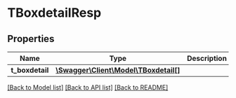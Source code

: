 # TBoxdetailResp

## Properties
Name | Type | Description | Notes
------------ | ------------- | ------------- | -------------
**t_boxdetail** | [**\Swagger\Client\Model\TBoxdetail[]**](TBoxdetail.md) |  | [optional] 

[[Back to Model list]](../README.md#documentation-for-models) [[Back to API list]](../README.md#documentation-for-api-endpoints) [[Back to README]](../README.md)


